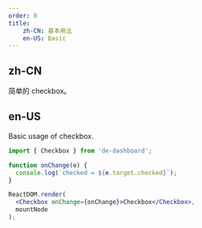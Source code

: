 ```yaml
---
order: 0
title:
    zh-CN: 基本用法
    en-US: Basic
---
```


## zh-CN

简单的 checkbox。

## en-US

Basic usage of checkbox.

````jsx
import { Checkbox } from 'de-dashboard';

function onChange(e) {
  console.log(`checked = ${e.target.checked}`);
}

ReactDOM.render(
  <Checkbox onChange={onChange}>Checkbox</Checkbox>,
  mountNode
);
````
